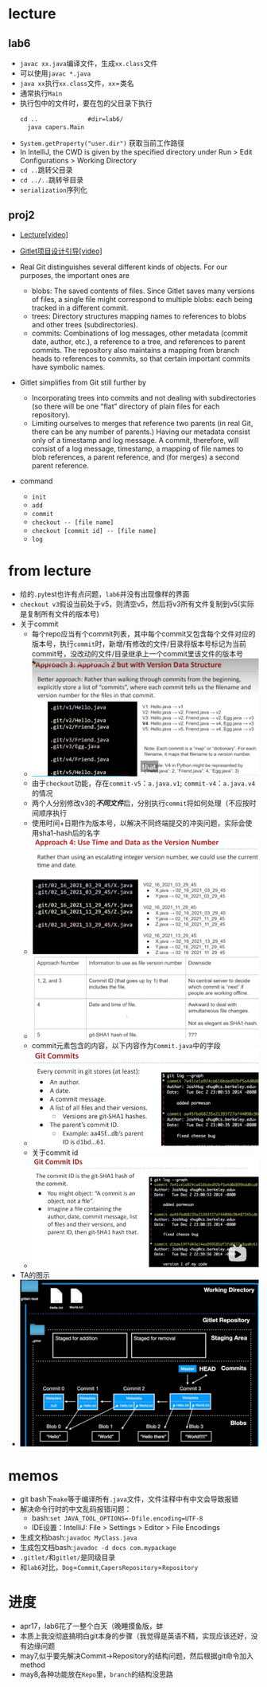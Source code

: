 # lecture
## lab6
- ```javac xx.java```编译文件，生成```xx.class```文件
- 可以使用```javac *.java```
- ```java xx```执行`xx.class`文件，`xx`=类名
- 通常执行`Main`
- 执行包中的文件时，要在包的父目录下执行
  ```
  cd ..              #dir=lab6/
    java capers.Main
  ```
- ```System.getProperty("user.dir")``` 获取当前工作路径
- In IntelliJ, the CWD is given by the specified directory under Run > Edit Configurations > Working Directory
- ```cd ..```跳转父目录
- ```cd ../..```跳转爷目录
- `serialization`序列化

## proj2
- [Lecture[video]](https://www.bilibili.com/video/BV1QP4y1u7jv)
- [Gitlet项目设计引导[video]](https://www.bilibili.com/video/BV17V411Q7Ug)
- Real Git distinguishes several different kinds of objects. For our purposes, the important ones are

  - blobs: The saved contents of files. Since Gitlet saves many versions of files, a single file might correspond to multiple blobs: each being tracked in a different commit.
  - trees: Directory structures mapping names to references to blobs and other trees (subdirectories).
  - commits: Combinations of log messages, other metadata (commit date, author, etc.), a reference to a tree, and references to parent commits. The repository also maintains a mapping from branch heads to references to commits, so that certain important commits have symbolic names.
- Gitlet simplifies from Git still further by
  - Incorporating trees into commits and not dealing with subdirectories (so there will be one “flat” directory of plain files for each repository).
  - Limiting ourselves to merges that reference two parents (in real Git, there can be any number of parents.)
  Having our metadata consist only of a timestamp and log message. A commit, therefore, will consist of a log message, timestamp, a mapping of file names to blob references, a parent reference, and (for merges) a second parent reference.
- command
  - `init`
  - `add`
  - `commit`
  - `checkout -- [file name]`
  - `checkout [commit id] -- [file name]`
  - `log`
# from lecture
- 给的`.py`test也许有点问题，`lab6`并没有出现像样的界面
- `checkout v3`假设当前处于v5，则清空v5，然后将v3所有文件复制到v5(实际是复制所有文件的版本号)
- 关于commit
  - 每个repo应当有个commit列表，其中每个commit又包含每个文件对应的版本号，执行`commit`时，新增/有修改的文件/目录将版本号标记为当前commit号，没改动的文件/目录继承上一个commit里该文件的版本号
  - ![pic1](./pic/1.JPG)
  - 由于`checkout`功能，存在`commit-v5`：`a.java.v1`; `commit-v4`：`a.java.v4`的情况
  - 两个人分别修改v3的***不同文件***后，分别执行`commit`将如何处理（不应按时间顺序执行
  - 使用时间+日期作为版本号，以解决不同终端提交的冲突问题，实际会使用sha1-hash后的名字
  - ![pic2](./pic/2.JPG)
  - ![pic3](./pic/3.JPG)
  - commit元素包含的内容，以下内容作为`Commit.java`中的字段
  - ![pic4](./pic/4.JPG)
  - 关于commit id
  - ![pic5](./pic/5.JPG)
- TA的图示
- ![pic6](./pic/6.JPG)
# memos
- git bash下`make`等于编译所有`.java`文件，文件注释中有中文会导致报错
- 解决命令行时的中文乱码报错问题：
  - bash:`set JAVA_TOOL_OPTIONS=-Dfile.encoding=UTF-8`
  - IDE设置：IntelliJ: File > Settings > Editor > File Encodings
- 生成文档bash:`javadoc MyClass.java`
- 生成包文档bash:`javadoc -d docs com.mypackage`
- `.gitlet/`和`gitlet/`是同级目录
- 和`lab6`对比，`Dog`=`Commit`,`CapersRepository`=`Repository`
# 进度
- apr17，lab6花了一整个白天（晚睡摸鱼版，蚌
- 本质上我没彻底搞明白git本身的步骤（我觉得是英语不精，实现应该还好，没有边缘问题
- may7,似乎要先解决Commit->Repository的结构问题，然后根据git命令加入method
- may8,各种功能放在`Repo`里，`branch`的结构没思路
